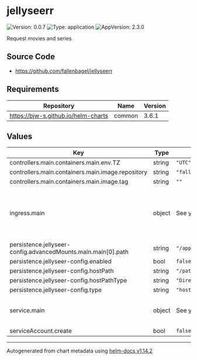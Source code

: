 # jellyseerr

![Version: 0.0.7](https://img.shields.io/badge/Version-0.0.7-informational?style=flat-square) ![Type: application](https://img.shields.io/badge/Type-application-informational?style=flat-square) ![AppVersion: 2.3.0](https://img.shields.io/badge/AppVersion-2.3.0-informational?style=flat-square)

Request movies and series

## Source Code

* <https://github.com/fallenbagel/jellyseerr>

## Requirements

| Repository | Name | Version |
|------------|------|---------|
| https://bjw-s.github.io/helm-charts | common | 3.6.1 |

## Values

| Key | Type | Default | Description |
|-----|------|---------|-------------|
| controllers.main.containers.main.env.TZ | string | `"UTC"` |  |
| controllers.main.containers.main.image.repository | string | `"fallenbagel/jellyseerr"` |  |
| controllers.main.containers.main.image.tag | string | `""` |  |
| ingress.main | object | See [values.yaml](./values.yaml) | Enable and configure ingress settings for the chart under this key. |
| persistence.jellyseer-config.advancedMounts.main.main[0].path | string | `"/app/config"` |  |
| persistence.jellyseer-config.enabled | bool | `false` |  |
| persistence.jellyseer-config.hostPath | string | `"/path/to/your/config/jellyseerr"` |  |
| persistence.jellyseer-config.hostPathType | string | `"DirectoryOrCreate"` |  |
| persistence.jellyseer-config.type | string | `"hostPath"` |  |
| service.main | object | See [values.yaml](./values.yaml) | Configures service settings for the chart. |
| serviceAccount.create | bool | `false` |  |

----------------------------------------------
Autogenerated from chart metadata using [helm-docs v1.14.2](https://github.com/norwoodj/helm-docs/releases/v1.14.2)
